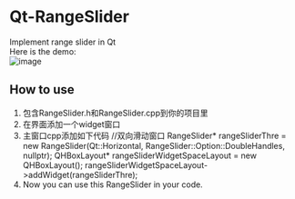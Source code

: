 # Qt-RangeSlider
Implement range slider in Qt<br>
Here is the demo:<br>
![image](https://github.com/nasafix-nasser/Qt-RangeSlider/blob/multi-type-slider/demo.gif)<br>
## How to use
1. 包含RangeSlider.h和RangeSlider.cpp到你的项目里
2. 在界面添加一个widget窗口
3. 主窗口cpp添加如下代码
	//双向滑动窗口
	RangeSlider* rangeSliderThre = new RangeSlider(Qt::Horizontal, RangeSlider::Option::DoubleHandles, nullptr);
	QHBoxLayout* rangeSliderWidgetSpaceLayout = new QHBoxLayout();
	rangeSliderWidgetSpaceLayout->addWidget(rangeSliderThre);
4. Now you can use this RangeSlider in your code.
